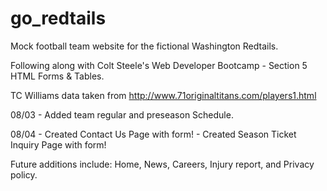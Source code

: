 # go_redtails

Mock football team website for the fictional Washington Redtails.

Following along with Colt Steele's Web Developer Bootcamp - Section 5 HTML Forms & Tables.

TC Williams data taken from http://www.71originaltitans.com/players1.html


08/03 - Added team regular and preseason Schedule.

08/04 - Created Contact Us Page with form!
      - Created Season Ticket Inquiry Page with form!



Future additions include: Home, News, Careers, Injury report, and Privacy policy. 

